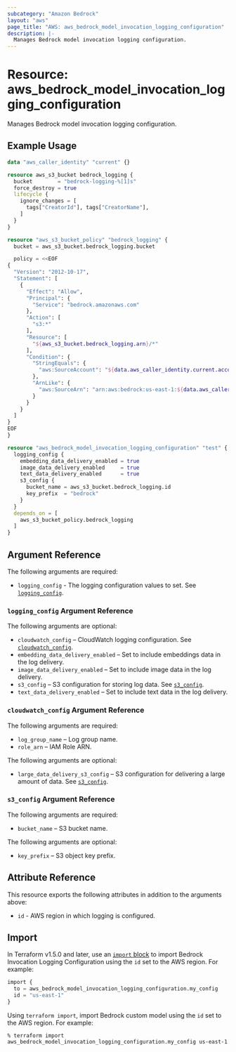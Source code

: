 ```yaml
---
subcategory: "Amazon Bedrock"
layout: "aws"
page_title: "AWS: aws_bedrock_model_invocation_logging_configuration"
description: |-
  Manages Bedrock model invocation logging configuration.
---
```


# Resource: aws_bedrock_model_invocation_logging_configuration

Manages Bedrock model invocation logging configuration.

## Example Usage

```terraform
data "aws_caller_identity" "current" {}

resource aws_s3_bucket bedrock_logging {
  bucket        = "bedrock-logging-%[1]s"
  force_destroy = true
  lifecycle {
    ignore_changes = [
      tags["CreatorId"], tags["CreatorName"],
    ]
  }
}

resource "aws_s3_bucket_policy" "bedrock_logging" {
  bucket = aws_s3_bucket.bedrock_logging.bucket

  policy = <<EOF
{
  "Version": "2012-10-17",
  "Statement": [
    {
      "Effect": "Allow",
      "Principal": {
        "Service": "bedrock.amazonaws.com"
      },
      "Action": [
        "s3:*"
      ],
      "Resource": [
        "${aws_s3_bucket.bedrock_logging.arn}/*"
      ],
      "Condition": {
        "StringEquals": {
          "aws:SourceAccount": "${data.aws_caller_identity.current.account_id}"
        },
        "ArnLike": {
          "aws:SourceArn": "arn:aws:bedrock:us-east-1:${data.aws_caller_identity.current.account_id}:*"
        }
      }
    }
  ]
}
EOF
}

resource "aws_bedrock_model_invocation_logging_configuration" "test" {
  logging_config {
    embedding_data_delivery_enabled = true
    image_data_delivery_enabled     = true
    text_data_delivery_enabled      = true
    s3_config {
      bucket_name = aws_s3_bucket.bedrock_logging.id
      key_prefix  = "bedrock"
    }
  }
  depends_on = [
    aws_s3_bucket_policy.bedrock_logging
  ]
}
```

## Argument Reference

The following arguments are required:

* `logging_config` - The logging configuration values to set. See [`logging_config`](#logging_config-argument-reference).

### `logging_config` Argument Reference

The following arguments are optional:

* `cloudwatch_config` – CloudWatch logging configuration. See [`cloudwatch_config`](#cloudwatch_config-argument-reference).
* `embedding_data_delivery_enabled` – Set to include embeddings data in the log delivery.
* `image_data_delivery_enabled` – Set to include image data in the log delivery.
* `s3_config` – S3 configuration for storing log data. See [`s3_config`](#s3_config-argument-reference).
* `text_data_delivery_enabled` – Set to include text data in the log delivery.

### `cloudwatch_config` Argument Reference

The following arguments are required:

* `log_group_name` – Log group name.
* `role_arn` – IAM Role ARN.

The following arguments are optional:

* `large_data_delivery_s3_config` – S3 configuration for delivering a large amount of data. See [`s3_config`](#s3_config-argument-reference).

### `s3_config` Argument Reference

The following arguments are required:

* `bucket_name` – S3 bucket name.

The following arguments are optional:

* `key_prefix` – S3 object key prefix.

## Attribute Reference

This resource exports the following attributes in addition to the arguments above:

* `id` - AWS region in which logging is configured.

## Import

In Terraform v1.5.0 and later, use an [`import` block](https://developer.hashicorp.com/terraform/language/import) to import Bedrock Invocation Logging Configuration using the `id` set to the AWS region. For example:

```terraform
import {
  to = aws_bedrock_model_invocation_logging_configuration.my_config
  id = "us-east-1"
}
```

Using `terraform import`, import Bedrock custom model using the `id` set to the AWS region. For example:

```console
% terraform import aws_bedrock_model_invocation_logging_configuration.my_config us-east-1
```
